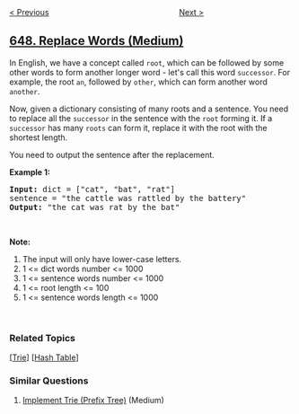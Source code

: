 <!--|This file generated by command(leetcode description); DO NOT EDIT.    |-->
<!--+----------------------------------------------------------------------+-->
<!--|@author    openset <openset.wang@gmail.com>                           |-->
<!--|@link      https://github.com/openset                                 |-->
<!--|@home      https://github.com/tonymontaro/leetcode-hints                        |-->
<!--+----------------------------------------------------------------------+-->

[< Previous](https://github.com/tonymontaro/leetcode-hints/tree/master/problems/palindromic-substrings "Palindromic Substrings")
　　　　　　　　　　　　　　　　
[Next >](https://github.com/tonymontaro/leetcode-hints/tree/master/problems/dota2-senate "Dota2 Senate")

## [648. Replace Words (Medium)](https://leetcode.com/problems/replace-words "单词替换")

<p>In English, we have a concept called <code>root</code>, which can be followed by some other words to form another longer word - let&#39;s call this word <code>successor</code>. For example, the root <code>an</code>, followed by <code>other</code>, which can form another word <code>another</code>.</p>

<p>Now, given a dictionary consisting of many roots and a sentence. You need to replace all the <code>successor</code> in the sentence with the <code>root</code> forming it. If a <code>successor</code> has many <code>roots</code> can form it, replace it with the root with the shortest length.</p>

<p>You need to output the sentence after the replacement.</p>

<p><b>Example 1:</b></p>

<pre>
<b>Input:</b> dict = [&quot;cat&quot;, &quot;bat&quot;, &quot;rat&quot;]
sentence = &quot;the cattle was rattled by the battery&quot;
<b>Output:</b> &quot;the cat was rat by the bat&quot;
</pre>

<p>&nbsp;</p>

<p><b>Note:</b></p>

<ol>
	<li>The input will only have lower-case letters.</li>
	<li>1 &lt;= dict words number &lt;= 1000</li>
	<li>1 &lt;= sentence words number &lt;= 1000</li>
	<li>1 &lt;= root length &lt;= 100</li>
	<li>1 &lt;= sentence words length &lt;= 1000</li>
</ol>

<p>&nbsp;</p>

### Related Topics
  [[Trie](https://github.com/tonymontaro/leetcode-hints/tree/master/tag/trie/README.md)]
  [[Hash Table](https://github.com/tonymontaro/leetcode-hints/tree/master/tag/hash-table/README.md)]

### Similar Questions
  1. [Implement Trie (Prefix Tree)](https://github.com/tonymontaro/leetcode-hints/tree/master/problems/implement-trie-prefix-tree) (Medium)
